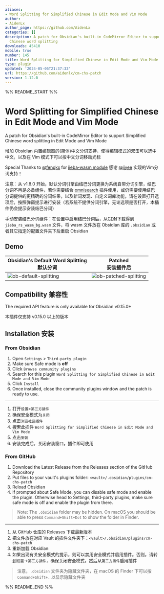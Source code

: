 ```yaml
---
aliases:
- Word Splitting for Simplified Chinese in Edit Mode and Vim Mode
author:
- AidenLx
author_page: https://github.com/AidenLx
categories: []
description: A patch for Obsidian's built-in CodeMirror Editor to support Simplified
  Chinese word splitting
downloads: 45410
mobile: true
number: 145
title: Word Splitting for Simplified Chinese in Edit Mode and Vim Mode
type: plugin
updated: '2024-05-06T21:37:33'
url: https://github.com/aidenlx/cm-chs-patch
version: 1.12.0
---
```


%% README_START %%

# Word Splitting for Simplified Chinese in Edit Mode and Vim Mode

A patch for Obsidian's built-in CodeMirror Editor to support Simplified Chinese word splitting in Edit Mode and Vim Mode

增加 Obsidian 内置编辑器的(简体)中文分词支持，使得编辑模式的双击可以选中中文，以及在 Vim 模式下可以按中文分词移动光标

Special Thanks to [@fengkx](https://github.com/fengkx) for [jieba-wasm module](https://github.com/fengkx/jieba-wasm)
感谢 [@jiyee](https://github.com/jiyee) 实现的Vim分词支持！

注意：从 v1.8.0 开始，默认分词引擎由结巴分词更换为系统自带分词引擎，结巴分词不再是必备组件，若你需要结合 [omnisearch](https://github.com/scambier/obsidian-omnisearch) 插件使用，或仍需要使用结巴分词提供的更精确的分词结果，以及新词发现、自定义词库功能，请在设置打开选项后，按照弹窗提示进行安装（若系统不提供分词引擎，无论选项是否打开，本插件仍会提示安装结巴分词）

手动安装结巴分词组件：在设置中启用结巴分词后，从[CDN](https://unpkg.com/jieba-wasm@0.0.2/pkg/web/jieba_rs_wasm_bg.wasm)下载得到 `jieba_rs_wasm_bg.wasm` 文件，将 wasm 文件放在 Obsidian 库的 `.obsidian` 或者其它指定的配置文件夹下后重启 Obsidian

## Demo

| Obsidian's Default Word Splitting<br>默认分词 | Patched<br>安装插件后 |
| ------------------ | ----------- |
| ![ob-default-splitting](https://img.aidenlx.top/img/ob-default-splitting.gif)                   | ![ob-patched-splitting](https://img.aidenlx.top/img/ob-patched-splitting.gif)            |

## Compatibility 兼容性

The required API feature is only available for Obsidian v0.15.0+

本插件仅支持 v0.15.0 以上的版本

## Installation 安装

### From Obsidian

1. Open `Settings` > `Third-party plugin`
2. Make sure Safe mode is **off**
3. Click `Browse community plugins`
4. Search for this plugin `Word Splitting for Simplified Chinese in Edit Mode and Vim Mode`
5. Click `Install`
6. Once installed, close the community plugins window and the patch is ready to use.

***

1. 打开`设置`>`第三方插件`
2. 确保安全模式为`关闭`
3. 点击`浏览社区插件`
4. 搜索此插件 `Word Splitting for Simplified Chinese in Edit Mode and Vim Mode`
5. 点击`安装`
6. 安装完成后，关闭安装窗口，插件即可使用

### From GitHub

1. Download the Latest Release from the Releases section of the GitHub Repository
2. Put files to your vault's plugins folder: `<vault>/.obsidian/plugins/cm-chs-patch`
3. Reload Obsidian
4. If prompted about Safe Mode, you can disable safe mode and enable the plugin.
Otherwise head to Settings, third-party plugins, make sure safe mode is off and
enable the plugin from there.

> Note: The `.obsidian` folder may be hidden. On macOS you should be able to press `Command+Shift+Dot` to show the folder in Finder.

***

1. 从 GitHub 仓库的 Releases 下载最新版本
2. 把文件放在对应 Vault 的插件文件夹下：`<vault>/.obsidian/plugins/cm-chs-patch`
3. 重新加载 Obsidian
4. 如果出现有关安全模式的提示，则可以禁用安全模式并启用插件。否则，请转到`设置`→`第三方插件`，确保关闭安全模式，然后从`第三方插件`启用插件

> 注意，`.obsidian` 文件夹为隐藏文件夹，在 macOS 的 Finder 下可以按 `Command+Shift+.` 以显示隐藏文件夹


%% README_END %%